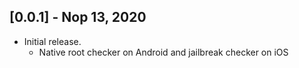 ## [0.0.1] - Nop 13, 2020

* Initial release.
    - Native root checker on Android and jailbreak checker on iOS